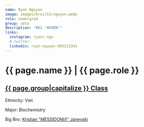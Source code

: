 ```yaml
---
name: Ryan Nguyen
image: images/bros/51rnguyen.webp
role: undergrad
group: zeta
description: "#51 'HΛVEN'"
links:
  instagram: ryanc.ngu
  # twitter: 
  linkedin: ryan-nguyen-893213341
---
```


# {{ page.name }} | {{ page.role }} 
    
## [{{ page.group|capitalize }} Class](/ah/{{page.group}}s)
    
Ethnicity: Viet

Major: Biochemistry

Big Bro: [Kristian "MESSIDONIΛ" Janevski](37kjanevski)